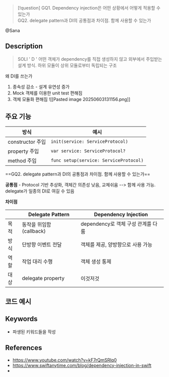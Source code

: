 >[!question]
>GQ1. Dependency injection은 어떤 상황에서 어떻게 적용할 수 있는가  
>GQ2. delegate pattern과 DI의 공통점과 차이점. 함께 사용할 수 있는가

@Sana
## Description
> SOLI ' D '
> 어떤 객체가 dependency를 직접 생성하지 않고 외부에서 주입받는 설계 방식.
> 하위 모듈이 상위 모듈로부터 독립되는 구조

왜 DI를 쓰는가
1. 종속성 감소 - 설계 유연성 증가
2. Mock 객체를 이용한 unit test 편해짐
3. 객체 모듈화 편해짐
![[Pasted image 20250603131156.png]]

## 주요 기능

| 방식             | 예시                                     |
| -------------- | -------------------------------------- |
| constructor 주입 | `init(service: ServiceProtocol)`       |
| property 주입    | `var service: ServiceProtocol?`        |
| method 주입      | `func setup(service: ServiceProtocol)` |


==GQ2. delegate pattern과 DI의 공통점과 차이점. 함께 사용할 수 있는가==

**공통점** - Protocol 기반 추상화, 객체간 의존성 낮음, 교체쉬움
--> 함께 사용 가능. delegate가 일종의 DI로 여길 수 있음

**차이점**

|     | Delegate Pattern   | Dependency Injection     |
| --- | ------------------ | ------------------------ |
| 목적  | 동작을 위임함 (callback) | dependency로 객체 구성 관계를 다룸 |
| 방식  | 단방향 이벤트 전달         | 객체를 제공, 양방향으로 사용 가능      |
| 역할  | 작업 대리 수행           | 객체 생성 통제                 |
| 대상  | delegate property  | 이것저것                     |



## 코드 예시

## Keywords
+ 파생된 키워드들을 작성

## References
- https://www.youtube.com/watch?v=kF7rQmSRlq0
- https://www.swiftanytime.com/blog/dependency-injection-in-swift
- 